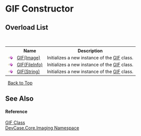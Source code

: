 # GIF Constructor 
 


## Overload List
&nbsp;<table><tr><th></th><th>Name</th><th>Description</th></tr><tr><td>![Public method](media/pubmethod.gif "Public method")</td><td><a href="M_DevCase_Core_Imaging_GIF__ctor">GIF(Image)</a></td><td>
Initializes a new instance of the <a href="T_DevCase_Core_Imaging_GIF">GIF</a> class.</td></tr><tr><td>![Public method](media/pubmethod.gif "Public method")</td><td><a href="M_DevCase_Core_Imaging_GIF__ctor_1">GIF(FileInfo)</a></td><td>
Initializes a new instance of the <a href="T_DevCase_Core_Imaging_GIF">GIF</a> class.</td></tr><tr><td>![Public method](media/pubmethod.gif "Public method")</td><td><a href="M_DevCase_Core_Imaging_GIF__ctor_2">GIF(String)</a></td><td>
Initializes a new instance of the <a href="T_DevCase_Core_Imaging_GIF">GIF</a> class.</td></tr></table>&nbsp;
<a href="#gif-constructor">Back to Top</a>

## See Also


#### Reference
<a href="T_DevCase_Core_Imaging_GIF">GIF Class</a><br /><a href="N_DevCase_Core_Imaging">DevCase.Core.Imaging Namespace</a><br />